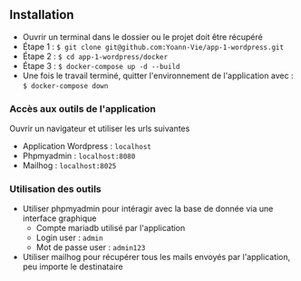 ## Installation
* Ouvrir un terminal dans le dossier ou le projet doit être récupéré
* Étape 1 : `$ git clone git@github.com:Yoann-Vie/app-1-wordpress.git`
* Étape 2 : `$ cd app-1-wordpress/docker`
* Étape 3 : `$ docker-compose up -d --build`
* Une fois le travail terminé, quitter l'environnement de l'application avec : `$ docker-compose down`
### Accès aux outils de l'application
Ouvrir un navigateur et utiliser les urls suivantes

* Application Wordpress : `localhost`
* Phpmyadmin : `localhost:8080`
* Mailhog : `localhost:8025`

### Utilisation des outils
* Utiliser phpmyadmin pour intéragir avec la base de donnée via une interface graphique
    - Compte mariadb utilisé par l'application
    - Login user : `admin`
    - Mot de passe user : `admin123`
* Utiliser mailhog pour récupérer tous les mails envoyés par l'application, peu importe le destinataire